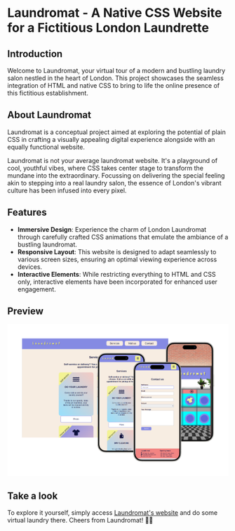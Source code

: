 # Laundromat - A Native CSS Website for a Fictitious London Laundrette

## Introduction

Welcome to Laundromat, your virtual tour of a modern and bustling laundry salon nestled in the heart of London. This project showcases the seamless integration of HTML and native CSS to bring to life the online presence of this fictitious establishment.

## About Laundromat

Laundromat is a conceptual project aimed at exploring the potential of plain CSS in crafting a visually appealing digital experience alongside with an equally functional website.

Laundromat is not your average laundromat website. It's a playground of cool, youthful vibes, where CSS takes center stage to transform the mundane into the extraordinary. Focussing on delivering the special feeling akin to stepping into a real laundry salon, the essence of London's vibrant culture has been infused into every pixel.

## Features

- **Immersive Design**: Experience the charm of London Laundromat through carefully crafted CSS animations that emulate the ambiance of a bustling laundromat.
- **Responsive Layout**: This website is designed to adapt seamlessly to various screen sizes, ensuring an optimal viewing experience across devices.
- **Interactive Elements**: While restricting everything to HTML and CSS only, interactive elements have been incorporated for enhanced user engagement.

## Preview

![Laundromat Preview](./img/screenshot_laundromatNew.png)

## Take a look

To explore it yourself, simply access [Laundromat's website](https://hannahnier.github.io/Laundromat/) and do some virtual laundry there. Cheers from Laundromat! 🧺🌟
